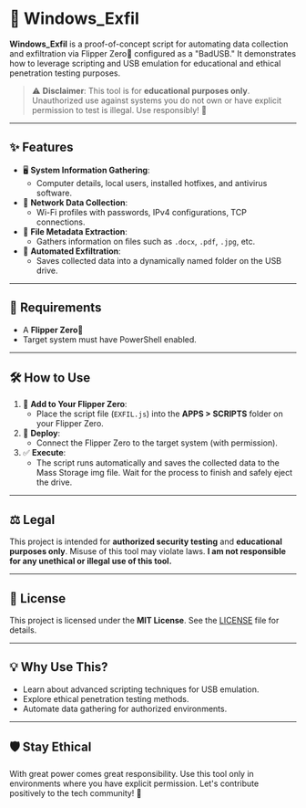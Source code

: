 # 🦈 Windows_Exfil

**Windows_Exfil** is a proof-of-concept script for automating data collection and exfiltration via Flipper Zero🐬 configured as a "BadUSB." It demonstrates how to leverage scripting and USB emulation for educational and ethical penetration testing purposes.

> ⚠️ **Disclaimer**: This tool is for **educational purposes only**. Unauthorized use against systems you do not own or have explicit permission to test is illegal. Use responsibly! 🙏

---

## ✨ Features
- 🖥️ **System Information Gathering**:
  - Computer details, local users, installed hotfixes, and antivirus software.
- 📶 **Network Data Collection**:
  - Wi-Fi profiles with passwords, IPv4 configurations, TCP connections.
- 📂 **File Metadata Extraction**:
  - Gathers information on files such as `.docx`, `.pdf`, `.jpg`, etc.
- 💾 **Automated Exfiltration**:
  - Saves collected data into a dynamically named folder on the USB drive.

---

## 🚧 Requirements
- A **Flipper Zero🐬**
- Target system must have PowerShell enabled.

---

## 🛠️ How to Use
1. 📁 **Add to Your Flipper Zero**:
   - Place the script file (`EXFIL.js`) into the **APPS > SCRIPTS** folder on your Flipper Zero.
2. 🔌 **Deploy**:
   - Connect the Flipper Zero to the target system (with permission).
3. ✅ **Execute**:
   - The script runs automatically and saves the collected data to the Mass Storage img file. Wait for the process to finish and safely eject the drive.

---

## ⚖️ Legal
This project is intended for **authorized security testing** and **educational purposes only**. Misuse of this tool may violate laws. **I am not responsible for any unethical or illegal use of this tool.**

---

## 📜 License
This project is licensed under the **MIT License**. See the [LICENSE](LICENSE) file for details.

---

## 💡 Why Use This?
- Learn about advanced scripting techniques for USB emulation.
- Explore ethical penetration testing methods.
- Automate data gathering for authorized environments.

---

## 🛡️ Stay Ethical
With great power comes great responsibility. Use this tool only in environments where you have explicit permission. Let's contribute positively to the tech community! 🤝
